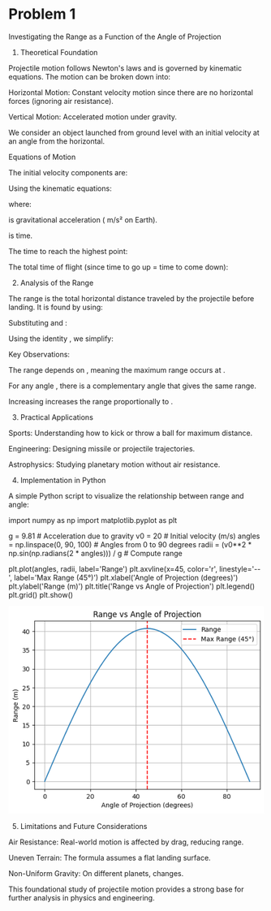 # Problem 1

Investigating the Range as a Function of the Angle of Projection

1. Theoretical Foundation

Projectile motion follows Newton's laws and is governed by kinematic equations. The motion can be broken down into:

Horizontal Motion: Constant velocity motion since there are no horizontal forces (ignoring air resistance).

Vertical Motion: Accelerated motion under gravity.

We consider an object launched from ground level with an initial velocity  at an angle  from the horizontal.

Equations of Motion

The initial velocity components are:




Using the kinematic equations:




where:

 is gravitational acceleration ( m/s² on Earth).

 is time.

The time to reach the highest point:



The total time of flight (since time to go up = time to come down):



2. Analysis of the Range

The range  is the total horizontal distance traveled by the projectile before landing. It is found by using:



Substituting  and :



Using the identity , we simplify:



Key Observations:

The range depends on , meaning the maximum range occurs at .

For any angle , there is a complementary angle  that gives the same range.

Increasing  increases the range proportionally to .

3. Practical Applications

Sports: Understanding how to kick or throw a ball for maximum distance.

Engineering: Designing missile or projectile trajectories.

Astrophysics: Studying planetary motion without air resistance.

4. Implementation in Python

A simple Python script to visualize the relationship between range and angle:

import numpy as np
import matplotlib.pyplot as plt

g = 9.81  # Acceleration due to gravity
v0 = 20   # Initial velocity (m/s)
angles = np.linspace(0, 90, 100)  # Angles from 0 to 90 degrees
radii = (v0**2 * np.sin(np.radians(2 * angles))) / g  # Compute range

plt.plot(angles, radii, label='Range')
plt.axvline(x=45, color='r', linestyle='--', label='Max Range (45°)')
plt.xlabel('Angle of Projection (degrees)')
plt.ylabel('Range (m)')
plt.title('Range vs Angle of Projection')
plt.legend()
plt.grid()
plt.show()


![alt text](image.png)

5. Limitations and Future Considerations

Air Resistance: Real-world motion is affected by drag, reducing range.

Uneven Terrain: The formula assumes a flat landing surface.

Non-Uniform Gravity: On different planets,  changes.

This foundational study of projectile motion provides a strong base for further analysis in physics and engineering.



